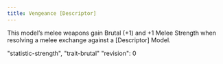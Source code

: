 ```yaml
---
title: Vengeance [Descriptor]
---
```

This model’s melee weapons gain Brutal (+1) and +1 Melee Strength when resolving a melee exchange against a [Descriptor] Model.

"statistic-strength", "trait-brutal"
"revision": 0